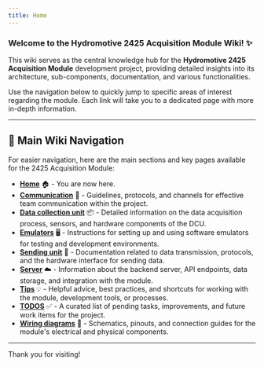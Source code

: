 ```yaml
---
title: Home
---
```


### Welcome to the Hydromotive 2425 Acquisition Module Wiki! ✨

This wiki serves as the central knowledge hub for the **Hydromotive 2425 Acquisition Module** development project, providing detailed insights into its architecture, sub-components, documentation, and various functionalities.

Use the navigation below to quickly jump to specific areas of interest regarding the module. Each link will take you to a dedicated page with more in-depth information.

---

## 🧭 Main Wiki Navigation

For easier navigation, here are the main sections and key pages available for the 2425 Acquisition Module:

*   **[Home](https://gitlab.com/hydromotive/2425-acquistionmodule-dev/-/wikis/home)** 🏠 - You are now here. 
*   **[Communication](https://gitlab.com/hydromotive/2425-acquistionmodule-dev/-/wikis/home/communication)** 💬 - Guidelines, protocols, and channels for effective team communication within the project.
*   **[Data collection unit](https://gitlab.com/hydromotive/2425-acquistionmodule-dev/-/wikis/home/Data-Collection-unit2)** 📦 - Detailed information on the data acquisition process, sensors, and hardware components of the DCU.
*   **[Emulators](https://gitlab.com/hydromotive/2425-acquistionmodule-dev/-/wikis/home/emulators)** 🖥️ - Instructions for setting up and using software emulators for testing and development environments.
*   **[Sending unit](https://gitlab.com/hydromotive/2425-acquistionmodule-dev/-/wikis/home/sending-unit)** 🚀 - Documentation related to data transmission, protocols, and the hardware interface for sending data.
*   **[Server](https://gitlab.com/hydromotive/2425-acquistionmodule-dev/-/wikis/home/server)** ☁️ - Information about the backend server, API endpoints, data storage, and integration with the module.
*   **[Tips](https://gitlab.com/hydromotive/2425-acquistionmodule-dev/-/wikis/home/tips)** 💡 - Helpful advice, best practices, and shortcuts for working with the module, development tools, or processes.
*   **[TODOS](https://gitlab.com/hydromotive/2425-acquistionmodule-dev/-/wikis/home/todos)** ✅ - A curated list of pending tasks, improvements, and future work items for the project.
*   **[Wiring diagrams](https://gitlab.com/hydromotive/2425-acquistionmodule-dev/-/wikis/home/wiring-diagrams)** 🔌 - Schematics, pinouts, and connection guides for the module's electrical and physical components.

---

Thank you for visiting!